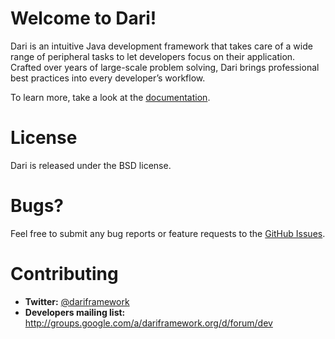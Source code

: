 Welcome to Dari!
================

Dari is an intuitive Java development framework that takes care of a wide
range of peripheral tasks to let developers focus on their application.
Crafted over years of large-scale problem solving, Dari brings professional
best practices into every developer’s workflow.

To learn more, take a look at the [documentation](http://www.dariframework.org/documentation.html).

License
=======

Dari is released under the BSD license.

Bugs?
=====

Feel free to submit any bug reports or feature requests to the
[GitHub Issues](https://github.com/perfectsense/dari/issues).


Contributing
============

* **Twitter:** [@dariframework](http://twitter.com/dariframework)
* **Developers mailing list:** http://groups.google.com/a/dariframework.org/d/forum/dev
